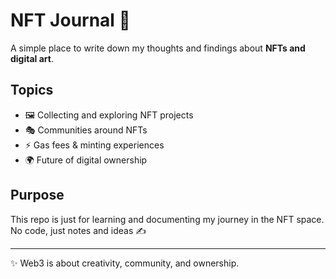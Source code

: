 # NFT Journal 🎨

A simple place to write down my thoughts and findings about **NFTs and digital art**.  

## Topics
- 🖼️ Collecting and exploring NFT projects  
- 🎭 Communities around NFTs  
- ⚡ Gas fees & minting experiences  
- 🌍 Future of digital ownership  

## Purpose
This repo is just for learning and documenting my journey in the NFT space.  
No code, just notes and ideas ✍️  

---

✨ Web3 is about creativity, community, and ownership.
